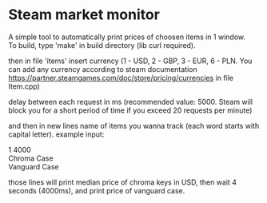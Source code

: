 # Steam market monitor

A simple tool to automatically print prices of choosen items in 1 window.<br>
To build, type 'make' in build directory (lib curl required).<br>

then in file 'items' insert currency (1 - USD, 2 - GBP, 3 - EUR, 6 - PLN. You can add any currency according to steam documentation https://partner.steamgames.com/doc/store/pricing/currencies in file Item.cpp)<br>

delay between each request in ms (recommended value: 5000. Steam will block you for a short period of time if you exceed 20 requests per minute)<br>

and then in new lines name of items you wanna track (each word starts with capital letter).
example input:

1 4000<br>
Chroma Case<br>
Vanguard Case<br>


those lines will print median price of chroma keys in USD, then wait 4 seconds (4000ms), and print price of vanguard case.<br>
